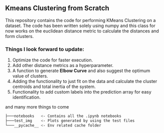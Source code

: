 ## Kmeans Clustering from Scratch

This repository contains the code for performing KMeans Clustering on a dataset.
The code has been written solely using numpy and this class for now works on the euclidean distance metric to calculate the distances and form clusters.

### Things I look forward to update:
1. Optimize the code for faster execution.
2. Add other distance metrics as a hyperparameter.
3. A function to generate **Elbow Curve** and also suggest the optimum value of clusters.
4. Adding the functionality to just fit on the data and calculate the cluster centroids and total inertia of the system.
5. Functionality to add custom labels into the prediction array for easy identification.

and many more things to come

```bash
├───notebooks   <- Contains all the .ipynb notebooks
├───test_img    <- Plots generated by using the test files
└───__pycache__ <- Env related cache folder
```